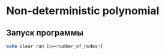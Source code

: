 # Non-deterministic polynomial

## Запуск программы

```bash
make clear run [c=<number_of_nodes>]
```
